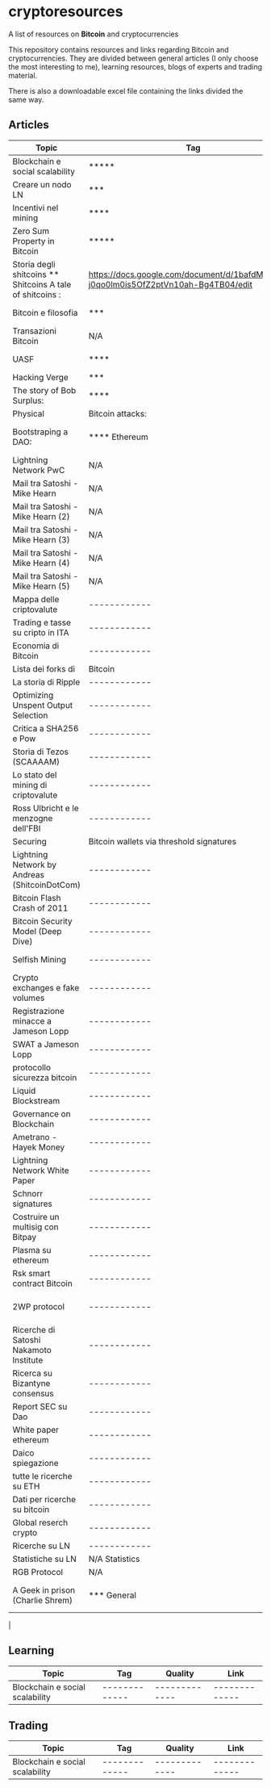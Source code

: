 # cryptoresources
A list of resources on **Bitcoin** and cryptocurrencies

This repository contains resources and links regarding Bitcoin and cryptocurrencies. 
They are divided between general articles (I only choose the most interesting to me), learning resources, blogs of experts and trading material.

There is also a downloadable excel file containing the links divided the same way.

## Articles 

| **Topic** | **Tag** | **Quality** | **Link** | 
| ------------- | ------------- | ------------- |  ------------- |
| Blockchain e social scalability	| *****	| Bitcoin - General	| http://unenumerated.blogspot.it/2017/02/money-blockchains-and-social-scalability.html
| Creare un nodo LN	| ***	| Bitcoin - Technical	| https://medium.com/@stadicus/perfect-low-cost-️lightning️-node-4c2f42a4ff7b
| Incentivi nel mining	| ****	| Bitcoin - General	| https://blog.bitmex.com/mining-incentives-part-1-the-difficulty-adjustment-and-mining-profits/
| Zero Sum Property in Bitcoin	| *****	| Bitcoin - General	| https://github.com/libbitcoin/libbitcoin/wiki/Zero-Sum-Property
| Storia degli shitcoins	**	Shitcoins	A tale of shitcoins : | https://docs.google.com/document/d/1bafdMlw7KE4-j0qo0lm0is5OfZ2ptVn10ah-Bg4TB04/edit
| Bitcoin e filosofia	| ***	| Bitcoin - General	| http://ilporticodipinto.it/content/bitcoin-segna-linizio-della-fine-di-100-anni-di-schiavit%C3%B9
| Transazioni Bitcoin	| N/A	| Bitcoin - Technical	| https://en.bitcoin.it/wiki/Transaction
| UASF	| ****	| Bitcoin - General	| https://gist.github.com/chris-belcher/a8155df5051bb3e3aa96#user-activated-soft-fork-uasf
| Hacking Verge	| *** |	Shitcoins	| https://blog.theabacus.io/the-verge-hack-explained-7942f63a3017
| The story of Bob Surplus:	| **** |	Shitcoins	| https://bitcointalk.org/index.php?topic=896480.0
| Physical | Bitcoin attacks:	| N/A	| Bitcoin - General	| https://github.com/jlopp/physical-bitcoin-attacks
| Bootstraping a DAO: 	| ****	Ethereum	| https://bitcoinmagazine.com/articles/bootstrapping-a-decentralized-autonomous-corporation-part-i-1379644274/
| Lightning Network PwC	| N/A	| Bitcoin - General	| https://www.pwc.com/it/it/industries/fintech/bitcoin-april-2018.html
| Mail tra Satoshi - Mike Hearn	| N/A	| Bitcoin - General	| https://pastebin.com/Na5FwkQ4
| Mail tra Satoshi - Mike Hearn (2)	| N/A	| Bitcoin - General	| https://pastebin.com/cKZPC1rF
| Mail tra Satoshi - Mike Hearn (3)	| N/A	| Bitcoin - General	| https://pastebin.com/wA9Jn100
| Mail tra Satoshi - Mike Hearn (4)	| N/A	| Bitcoin - General	| https://pastebin.com/JF3USKFT
| Mail tra Satoshi - Mike Hearn (5)	| N/A	| Bitcoin - General	| https://pastebin.com/syrmi3ET
| Mappa delle criptovalute	| ------------	| -------------	| http://mapofcoins.com/bitcoin
| Trading e tasse su cripto in ITA	| ------------	| -------------	| http://www.albertodeluigi.com/trading-tasse/
| Economia di Bitcoin	| ------------	| -------------	| https://blog.bitmex.com/bitcoin-economics-part-3/
| Lista dei forks di | Bitcoin 	| ------------	| -------------	| https://blog.bitmex.com/44-bitcoin-fork-coins/
| La storia di Ripple 	| ------------	| -------------	| https://blog.bitmex.com/the-ripple-story/
| Optimizing Unspent Output Selection	| ------------	| -------------	| https://medium.com/@lopp/the-challenges-of-optimizing-unspent-output-selection-a3e5d05d13ef
| Critica a SHA256 e Pow 	| ------------	| -------------	| https://medium.com/@CobraBitcoin/the-sad-story-of-sha-256-and-why-we-need-a-new-pow-algorithm-6ffe9d919cfb
| Storia di Tezos (SCAAAAM)	| ------------	| -------------	| https://www.wired.com/story/tezos-blockchain-love-story-horror-story/
| Lo stato del mining di criptovalute	| ------------	| -------------	| https://blog.sia.tech/the-state-of-cryptocurrency-mining-538004a37f9b
| Ross Ulbricht e le menzogne dell'FBI	| ------------	| -------------	| https://thelibertarianrepublic.com/no-ross-ulbricht-didnt-murder/
| Securing | Bitcoin wallets via threshold signatures	| ------------	| -------------	| https://www.cs.princeton.edu/~stevenag/bitcoin_threshold_signatures.pdf
| Lightning Network by Andreas (ShitcoinDotCom)	| ------------	| -------------	| https://medium.com/andreas-tries-blockchain/bitcoin-lightning-network-2-we-must-first-become-the-lightning-network-49c46953c1d7
| Bitcoin Flash Crash of 2011	| ------------	| -------------	| https://blog.bitmex.com/the-june-2011-flash-crash-to-0-01/
| Bitcoin Security Model (Deep Dive)	| ------------	| -------------	| https://www.coindesk.com/bitcoins-security-model-deep-dive/
| Selfish Mining	| ------------	| -------------	| https://bitcoinmagazine.com/articles/selfish-mining-a-25-attack-against-the-bitcoin-network-1383578440/
| Crypto exchanges e fake volumes 	| ------------	| -------------	| https://blog.cryptoexchangeranks.com/industry-news/is-making-fake-24-h-trading-volumes-the-best-marketing-strategy-for-crypto-exchanges/ 
| Registrazione minacce a Jameson Lopp	| ------------	| -------------	| http://lopp.net/swatting/swatting%20extortion%20voicemail.mp3
| SWAT a Jameson Lopp	| ------------	| -------------	| https://www.coindesk.com/reflections-on-a-swatting-one-bitcoin-engineers-private-security-battle/
| protocollo sicurezza bitcoin	| ------------	| -------------	| https://jwweatherman.com/#/bitcoinThreatModel
| Liquid Blockstream	| ------------	| -------------	| https://blockstream.com/strong-federations.pdf
| Governance on Blockchain	| ------------	| -------------	| https://papers.ssrn.com/sol3/papers.cfm?abstract_id=2709713
| Ametrano - Hayek Money	| ------------	| -------------	| https://papers.ssrn.com/sol3/papers.cfm?abstract_id=2425270
| Lightning Network White Paper	| ------------	| -------------	| https://lightning.network/lightning-network-paper.pdf
| Schnorr signatures	| ------------	| -------------	| https://eprint.iacr.org/2018/068.pdf
| Costruire un multisig con Bitpay	| ------------	| -------------	| https://www.cryptocompare.com/wallets/guides/how-to-create-a-multi-signature-wallet/
| Plasma su ethereum	| ------------	| -------------	| https://plasma.io/plasma.pdf
| Rsk smart contract Bitcoin	| ------------	| -------------	| https://uploads.strikinglycdn.com/files/ec5278f8-218c-407a-af3c-ab71a910246d/RSK%20White%20Paper%20-%20Overview.pdf
| 2WP protocol 	| ------------	| -------------	| https://uploads.strikinglycdn.com/files/ec5278f8-218c-407a-af3c-ab71a910246d/Drivechains_Sidechains_and_Hybrid_2-way_peg_Designs_R9.pdf
| Ricerche di Satoshi Nakamoto Institute	| ------------	| -------------	| https://nakamotoinstitute.org/research/
| Ricerca su Bizantyne consensus	| ------------	| -------------	| https://nakamotoinstitute.org/research/anonymous-byzantine-consensus/
| Report SEC su Dao 	| ------------	| -------------	| https://www.sec.gov/litigation/investreport/34-81207.pdf
| White paper ethereum	| ------------	| -------------	| https://github.com/ethereum/wiki/wiki/White-Paper
| Daico spiegazione	| ------------	| -------------	| https://ethresear.ch/t/explanation-of-daicos/465
| tutte le ricerche su ETH	| ------------	| -------------	| https://ethresear.ch
| Dati per ricerche su bitcoin	| ------------	| -------------	| https://data.bitcoinity.org/markets/volume/30d?c=e&r=day&t=b
| Global reserch crypto	| ------------	| -------------	| https://www.jbs.cam.ac.uk/fileadmin/user_upload/research/centres/alternative-finance/downloads/2017-global-cryptocurrency-benchmarking-study.pdf
| Ricerche su LN	| ------------	| -------------	| https://blog.lightning.engineering
| Statistiche su LN	| N/A	Statistics	| https://bitcoinvisuals.com/lightning
| RGB Protocol 	| N/A	| Bitcoin - Technical	| https://github.com/rgb-org/spec
| A Geek in prison (Charlie Shrem)	| ***	General	| https://medium.com/@cshrem/a-geek-in-prison-a-life-series-by-charlie-shrem-part-1-2ea5e96de6ec
| 


## Learning 

| **Topic** | **Tag** | **Quality** | **Link** |
| ------------- | ------------- | ------------- |  ------------- |
| Blockchain e social scalability |  ------------- | ------------- | ------------- |

## Trading 

| **Topic** | **Tag** | **Quality** | **Link** |
| ------------- | ------------- | ------------- |  ------------- |
| Blockchain e social scalability |  ------------- | ------------- | ------------- |
